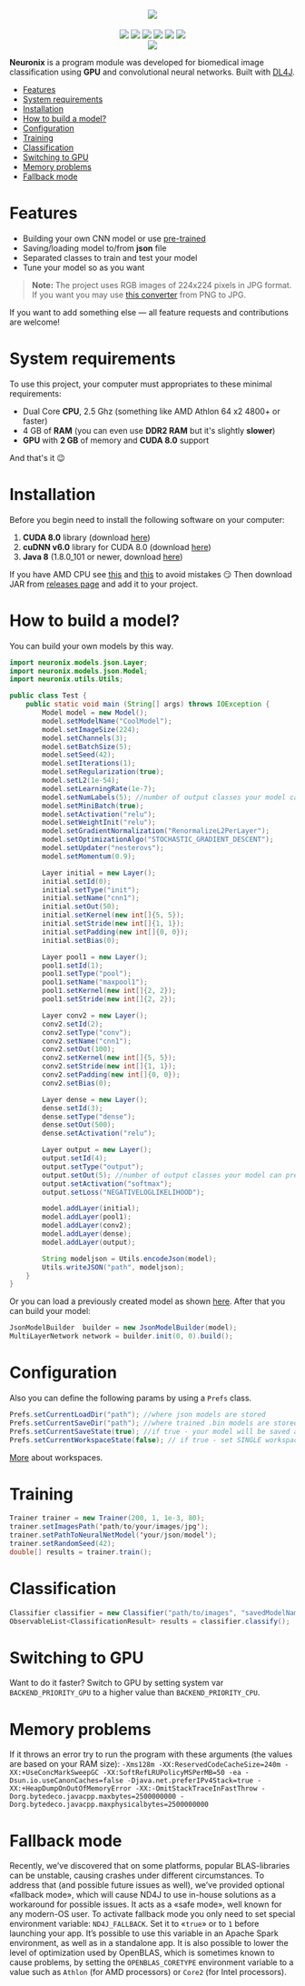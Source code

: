 <div align="center">
<h1><img src="https://i.imgur.com/W1iyehs.png"></h1>
<img src="	https://img.shields.io/github/license/liashchynskyi/neuronix.svg">
<img src="https://img.shields.io/badge/java-1.8.0__151-lightgrey.svg">
<img src="https://img.shields.io/badge/nd4j-v.0.9.1-red.svg">
<img src="https://img.shields.io/badge/dl4j-v.0.9.1-orange.svg">
<img src="https://img.shields.io/badge/cuda-v8.0-blue.svg">
<img src="https://img.shields.io/badge/backend-cpu|gpu-green.svg">
</div>

<div align="center">
<img src="https://i.imgur.com/eO3iDfK.png">
</div>

**Neuronix** is a program module was developed for biomedical image classification using **GPU** and convolutional neural networks. Built with [DL4J](https://deeplearning4j.org/).

- <a href="#features">Features</a>
- <a href="#system-requirements">System requirements</a>
- <a href="#installation">Installation</a>
- <a href="#how-to-build-a-model">How to build a model?</a>
- <a href="#configuration">Configuration</a>
- <a href="#training">Training</a>
- <a href="#classification">Classification</a>
- <a href="#switching-to-gpu">Switching to GPU</a>
- <a href="#memory-problems">Memory problems</a>
- <a href="#fallback-mode">Fallback mode</a>


# Features

 - Building your own CNN model or use [pre-trained](https://github.com/liashchynskyi/neuronix/tree/master/pre_trained)
 - Saving/loading model to/from **json** file
 - Separated classes to train and test your model
 - Tune your model so as you want

 > **Note:** The project uses RGB images of 224x224 pixels in JPG format. If you want you may use [this converter](https://github.com/liashchynskyi/vertex) from PNG to JPG.

If you want to add something else &mdash;  all feature requests and contributions are welcome!

# System requirements
To use this project, your computer must appropriates to these minimal requirements:

 - Dual Core **CPU**, 2.5 Ghz (something like AMD Athlon 64 x2 4800+ or faster)
 - 4 GB of **RAM** (you can even use **DDR2 RAM** but it's slightly **slower**)
 - **GPU** with **2 GB** of memory and **CUDA 8.0** support

And that's it :wink:

# Installation

Before you begin need to install the following software on your computer:

 1. **CUDA 8.0** library (download [here](https://developer.nvidia.com/cuda-toolkit-archive))
 2. **cuDNN v6.0** library for CUDA 8.0 (download [here](https://developer.nvidia.com/rdp/cudnn-archive))
 3. **Java 8** (1.8.0_101 or newer, download [here](http://www.oracle.com/technetwork/java/javase/downloads/java-archive-javase8-2177648.html?printOnly=1))

If you have AMD CPU see [this](https://github.com/deeplearning4j/deeplearning4j/issues/4287) and [this](https://deeplearning4j.org/native#fallback-mode) to avoid mistakes :smirk: Then download JAR from [releases page](https://github.com/liashchynskyi/neuronix/releases) and add it to your project.

# How to build a model?

You can build your own models by this way.
```java
import neuronix.models.json.Layer;
import neuronix.models.json.Model;
import neuronix.utils.Utils;

public class Test {
    public static void main (String[] args) throws IOException {
        Model model = new Model();
        model.setModelName("CoolModel");
        model.setImageSize(224);
        model.setChannels(3);
        model.setBatchSize(5);
        model.setSeed(42);
        model.setIterations(1);
        model.setRegularization(true);
        model.setL2(1e-54);
        model.setLearningRate(1e-7);
        model.setNumLabels(5); //number of output classes your model can predict
        model.setMiniBatch(true);
        model.setActivation("relu");
        model.setWeightInit("relu");
        model.setGradientNormalization("RenormalizeL2PerLayer");
        model.setOptimizationAlgo("STOCHASTIC_GRADIENT_DESCENT");
        model.setUpdater("nesterovs");
        model.setMomentum(0.9);

        Layer initial = new Layer();
        initial.setId(0);
        initial.setType("init");
        initial.setName("cnn1");
        initial.setOut(50);
        initial.setKernel(new int[]{5, 5});
        initial.setStride(new int[]{1, 1});
        initial.setPadding(new int[]{0, 0});
        initial.setBias(0);

        Layer pool1 = new Layer();
        pool1.setId(1);
        pool1.setType("pool");
        pool1.setName("maxpool1");
        pool1.setKernel(new int[]{2, 2});
        pool1.setStride(new int[]{2, 2});

        Layer conv2 = new Layer();
        conv2.setId(2);
        conv2.setType("conv");
        conv2.setName("cnn1");
        conv2.setOut(100);
        conv2.setKernel(new int[]{5, 5});
        conv2.setStride(new int[]{1, 1});
        conv2.setPadding(new int[]{0, 0});
        conv2.setBias(0);

        Layer dense = new Layer();
        dense.setId(3);
        dense.setType("dense");
        dense.setOut(500);
        dense.setActivation("relu");

        Layer output = new Layer();
        output.setId(4);
        output.setType("output");
        output.setOut(5); //number of output classes your model can predict
        output.setActivation("softmax");
        output.setLoss("NEGATIVELOGLIKELIHOOD");

        model.addLayer(initial);
        model.addLayer(pool1);
        model.addLayer(conv2);
        model.addLayer(dense);
        model.addLayer(output);

        String modeljson = Utils.encodeJson(model);
        Utils.writeJSON("path", modeljson);
    }
}
```

Or you can load a previously created model as shown [here](https://github.com/liashchynskyi/neuronix/blob/master/json/generated.json). After that you can build your model:
```java
JsonModelBuilder  builder = new JsonModelBuilder(model);
MultiLayerNetwork network = builder.init(0, 0).build();
```

# Configuration
Also you can define the following params by using a `Prefs` class.

```java
Prefs.setCurrentLoadDir("path"); //where json models are stored
Prefs.setCurrentSaveDir("path"); //where trained .bin models are stored
Prefs.setCurrentSaveState(true); //if true - your model will be saved after training
Prefs.setCurrentWorkspaceState(false); // if true - set SINGLE workspace mode
```

[More](https://deeplearning4j.org/workspaces) about workspaces.

# Training
```java
Trainer trainer = new Trainer(200, 1, 1e-3, 80);
trainer.setImagesPath('path/to/your/images/jpg');
trainer.setPathToNeuralNetModel('your/json/model');
trainer.setRandomSeed(42);
double[] results = trainer.train();
```

# Classification
```java
Classifier classifier = new Classifier("path/to/images", "savedModelNameWithoutBinExtension", new Random(42));
ObservableList<ClassificationResult> results = classifier.classify();
```

# Switching to GPU

Want to do it faster? Switch to GPU by setting system var `BACKEND_PRIORITY_GPU` to a higher value than `BACKEND_PRIORITY_CPU`.

# Memory problems

If it throws an error try to run the program with these arguments (the values are based on your RAM size): `-Xms128m -XX:ReservedCodeCacheSize=240m -XX:+UseConcMarkSweepGC -XX:SoftRefLRUPolicyMSPerMB=50 -ea -Dsun.io.useCanonCaches=false -Djava.net.preferIPv4Stack=true -XX:+HeapDumpOnOutOfMemoryError -XX:-OmitStackTraceInFastThrow -Dorg.bytedeco.javacpp.maxbytes=2500000000 -Dorg.bytedeco.javacpp.maxphysicalbytes=2500000000`

# Fallback mode
Recently, we’ve discovered that on some platforms, popular BLAS-libraries can be unstable, causing crashes under different circumstances. To address that (and possible future issues as well), we’ve provided optional «fallback mode», which will cause ND4J to use in-house solutions as a workaround for possible issues. It acts as a «safe mode», well known for any modern-OS user. To activate fallback mode you only need to set special environment variable: `ND4J_FALLBACK`. Set it to «`true`» or to `1` before launching your app. It’s possible to use this variable in an Apache Spark environment, as well as in a standalone app.
It is also possible to lower the level of optimization used by OpenBLAS, which is sometimes known to cause problems, by setting the `OPENBLAS_CORETYPE` environment variable to a value such as `Athlon` (for AMD processors) or `Core2` (for Intel processors).